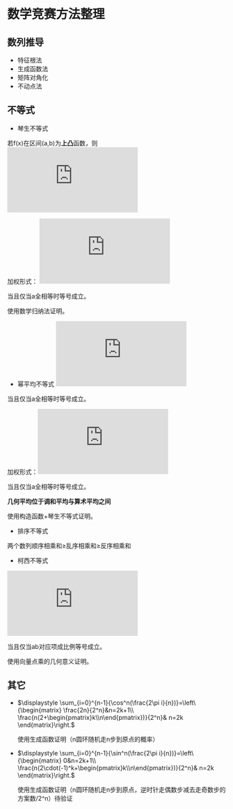# 数学竞赛方法整理

## 数列推导
+ 特征根法
+ 生成函数法
+ 矩阵对角化
+ 不动点法

## 不等式
+ 琴生不等式

若f(x)在区间(a,b)为**上凸**函数，则![img](https://latex.codecogs.com/svg.latex?f%28%5Cfrac%7B%5Csum_%7Bi%3D1%7D%5En%7Ba_i%7D%7D%7Bn%7D%29%5Cgeq%20%5Cfrac%7B%5Csum_%7Bi%3D1%7D%5En%7Bf%28a_i%29%7D%7D%7Bn%7D)

加权形式：
![img](https://latex.codecogs.com/svg.latex?f%28%5Csum_%7Bi%3D1%7D%5En%7Bp_ia_i%7D%29%5Cgeq%20%5Csum_%7Bi%3D1%7D%5En%7Bp_if%28a_i%29%7D)

当且仅当a全相等时等号成立。

使用数学归纳法证明。
+ 幂平均不等式
![img](https://latex.codecogs.com/svg.latex?%5Cinline%20a_i%3E0%2Cp_i%3E0%2Cr%3Es%20%5CRightarrow%20%5Cleft%20%28%20%5Cfrac%7B%5Csum_%7Bi%3D1%7D%5E%7Bn%7D%7Ba_i%5Er%7D%7D%7Bn%7D%20%5Cright%20%29%5E%7B%5Cfrac%7B1%7D%7Br%7D%7D%5Cgeq%20%5Cleft%20%28%20%5Cfrac%7B%5Csum_%7Bi%3D1%7D%5E%7Bn%7D%7Ba_i%5Es%7D%7D%7Bn%7D%20%5Cright%20%29%5E%7B%5Cfrac%7B1%7D%7Bs%7D%7D)

当且仅当a全相等时等号成立。

加权形式：![img](https://latex.codecogs.com/svg.latex?%5Cinline%20a_i%3E0%2Cp_i%3E0%2Cr%3Es%20%5CRightarrow%20%5Cleft%20%28%20%5Cfrac%7B%5Cdisplaystyle%5Csum_%7Bi%3D1%7D%5E%7Bn%7D%7Bp_ia_i%5Er%7D%7D%7B%5Cdisplaystyle%5Csum_%7Bi%3D1%7D%5En%7Bp_i%7D%7D%20%5Cright%20%29%5E%7B%5Cfrac%7B1%7D%7Br%7D%7D%5Cgeq%20%5Cleft%20%28%20%5Cfrac%7B%5Cdisplaystyle%5Csum_%7Bi%3D1%7D%5E%7Bn%7D%7Bp_ia_i%5Es%7D%7D%7B%5Cdisplaystyle%5Csum_%7Bi%3D1%7D%5En%7Bp_i%7D%7D%20%5Cright%20%29%5E%7B%5Cfrac%7B1%7D%7Bs%7D%7D)

当且仅当a全相等时等号成立。

**几何平均位于调和平均与算术平均之间**

使用构造函数+琴生不等式证明。
+ 排序不等式

两个数列顺序相乘和≥乱序相乘和≥反序相乘和

+ 柯西不等式

![img](https://latex.codecogs.com/svg.latex?%5Cleft%20%28%20%5Cdisplaystyle%20%5Csum_%7Bi%3D1%7D%5En%7Ba_ib_i%7D%20%5Cright%20%29%5E2%5Cleq%20%5Cleft%20%28%20%5Cdisplaystyle%20%5Csum_%7Bi%3D1%7D%5En%7Ba_i%5E2%7D%20%5Cright%20%29%5Cleft%20%28%20%5Cdisplaystyle%20%5Csum_%7Bi%3D1%7D%5En%7Bb_i%5E2%7D%20%5Cright%20%29)

当且仅当ab对应项成比例等号成立。

使用向量点乘的几何意义证明。
## 其它
+ $\displaystyle \sum_{i=0}^{n-1}{\cos^n(\frac{2\pi i}{n})}=\left\{\begin{matrix}
\frac{2n}{2^n}&n=2k+1\\
\frac{n(2+\begin{pmatrix}k\\n\end{pmatrix})}{2^n}& n=2k
\end{matrix}\right.$

    使用生成函数证明（n圆环随机走n步到原点的概率）
+ $\displaystyle \sum_{i=0}^{n-1}{\sin^n(\frac{2\pi i}{n})}=\left\{\begin{matrix}
0&n=2k+1\\
\frac{n(2\cdot(-1)^k+\begin{pmatrix}k\\n\end{pmatrix})}{2^n}& n=2k
\end{matrix}\right.$

    使用生成函数证明（n圆环随机走n步到原点，逆时针走偶数步减去走奇数步的方案数/2^n）待验证
